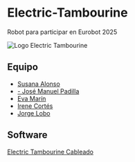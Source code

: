 # Electric-Tambourine
Robot para participar en Eurobot 2025

![Logo Electric Tambourine]()

## Equipo
- [Susana Alonso](https://x.com/SusanaAloRa)
- [- José Manuel Padilla](https://x.com/jmpadi2002)
- [Eva Marín](https://x.com/AtdEmarin)
- [Irene Cortés](https://www.instagram.com/atd_irene/)
- [Jorge Lobo](https://x.com/lobo_tic)


## Software
[Electric Tambourine Cableado](https://github.com/lobotic/Electric-Tambourine/blob/main/Software/electric_tambourine_cableado.ino)

